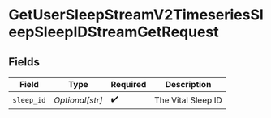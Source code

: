 # GetUserSleepStreamV2TimeseriesSleepSleepIDStreamGetRequest


## Fields

| Field              | Type               | Required           | Description        |
| ------------------ | ------------------ | ------------------ | ------------------ |
| `sleep_id`         | *Optional[str]*    | :heavy_check_mark: | The Vital Sleep ID |